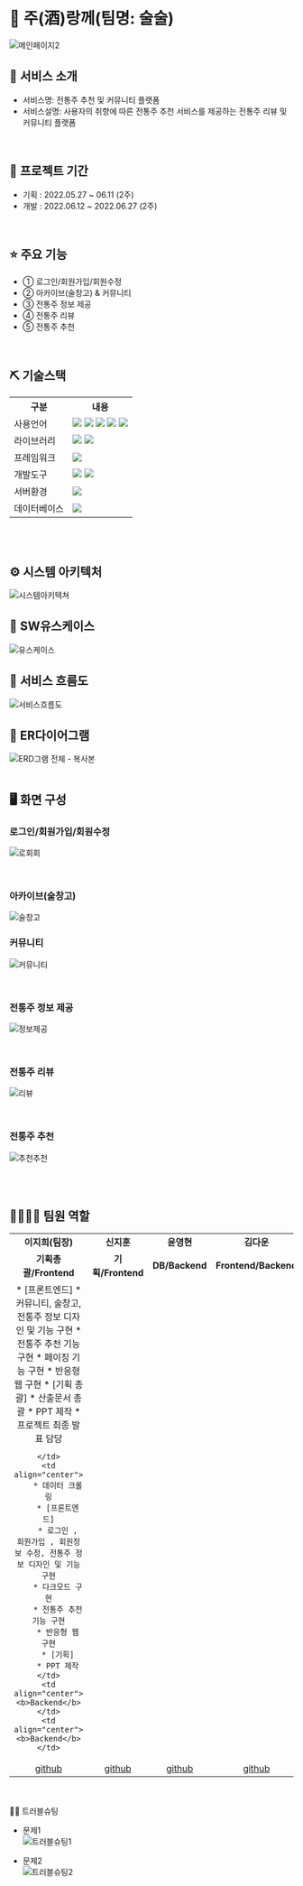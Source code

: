 # 🍶 주(酒)랑께(팀명: 술술)
![메인페이지2](https://github.com/2023-SMHRD-SW-Fullstack-1/SoolSool/assets/121305570/8dd76edc-36ee-40fa-a43b-153fb046ba7f)


## 👀 서비스 소개
* 서비스명:  전통주 추천 및 커뮤니티 플랫폼 
* 서비스설명: 사용자의 취향에 따른 전통주 추천 서비스를 제공하는 전통주 리뷰 및 커뮤니티 플랫폼
<br>

## 📅 프로젝트 기간
* 기획 : 2022.05.27 ~ 06.11 (2주)
* 개발 : 2022.06.12 ~ 2022.06.27 (2주)
<br>

## ⭐ 주요 기능
* ① 로그인/회원가입/회원수정
* ② 아카이브(술창고) & 커뮤니티
* ③ 전통주 정보 제공
* ④ 전통주 리뷰
* ⑤ 전통주 추천
<br>

## ⛏ 기술스택
<table>
    <tr>
        <th>구분</th>
        <th>내용</th>
    </tr>
    <tr>
        <td>사용언어</td>
        <td>
            <img src="https://img.shields.io/badge/Java-007396?style=for-the-badge&logo=java&logoColor=white"/>
            <img src="https://img.shields.io/badge/HTML5-E34F26?style=for-the-badge&logo=HTML5&logoColor=white"/>
            <img src="https://img.shields.io/badge/CSS3-1572B6?style=for-the-badge&logo=CSS3&logoColor=white"/>
            <img src="https://img.shields.io/badge/JavaScript-F7DF1E?style=for-the-badge&logo=JavaScript&logoColor=white"/>
            <img src="https://img.shields.io/badge/React-61DAFB?style=for-the-badge&logo=React&logoColor=black"/>
        </td>
    </tr>
    <tr>
        <td>라이브러리</td>
        <td>
            <img src="https://img.shields.io/badge/React_Router-CA4245?style=for-the-badge&logo=react-router&logoColor=white"/>
            <img src="https://img.shields.io/badge/Axios-007CE2?style=for-the-badge&logo=axios&logoColor=white" />
        </td>
    </tr>
    <tr>
        <td>프레임워크</td>
        <td>
            <img src="https://img.shields.io/badge/Spring Boot-6DB33F?style=for-the-badge&logo=Spring Boot&logoColor=white"/>
        </td>
    </tr>
    <tr>
        <td>개발도구</td>
        <td>
            <img src="https://img.shields.io/badge/Eclipse-2C2255?style=for-the-badge&logo=Eclipse&logoColor=white"/>
            <img src="https://img.shields.io/badge/VSCode-007ACC?style=for-the-badge&logo=VisualStudioCode&logoColor=white"/>
        </td>
    </tr>
    <tr>
        <td>서버환경</td>
        <td>
            <img src="https://img.shields.io/badge/Apache Tomcat-D22128?style=for-the-badge&logo=Apache Tomcat&logoColor=white"/>
        </td>
    </tr>
    <tr>
        <td>데이터베이스</td>
        <td>
            <img src="https://img.shields.io/badge/Oracle 11g-F80000?style=for-the-badge&logo=Oracle&logoColor=white"/>
        </td>
    </tr>
</table>


<br>
<br>

## ⚙ 시스템 아키텍처
![시스템아키텍쳐](https://github.com/2023-SMHRD-SW-Fullstack-1/SoolSool/assets/121305570/2e3e25e0-5fb4-48c0-925f-3d2a9b4098e6)
<br>

## 📌 SW유스케이스
![유스케이스](https://github.com/2023-SMHRD-SW-Fullstack-1/SoolSool/assets/121305570/990389c3-78e6-4bd9-a0ac-7a960c06a153)
<br>

## 📌 서비스 흐름도
![서비스흐름도](https://github.com/2023-SMHRD-SW-Fullstack-1/SoolSool/assets/121305570/35229612-18a8-4a97-97e5-73a2bd3e4b74)
<br>

## 📌 ER다이어그램
![ERD그램 전체 - 복사본](https://github.com/2023-SMHRD-SW-Fullstack-1/SoolSool/assets/121305570/b65086f2-92e3-45c8-b823-aabcea159dab)
<br> 
<br>


## 🖥 화면 구성

### 로그인/회원가입/회원수정
![로회회](https://github.com/2023-SMHRD-SW-Fullstack-1/SoolSool/assets/121305570/8db4d151-5192-4434-a038-be4303b2cf94)

<br>

### 아카이브(술창고)
![술창고](https://github.com/2023-SMHRD-SW-Fullstack-1/SoolSool/assets/121305570/b92869fa-8cff-47de-bfa0-4c0b8a7933f7)
<br>

### 커뮤니티
![커뮤니티](https://github.com/2023-SMHRD-SW-Fullstack-1/SoolSool/assets/121305570/19278295-3905-4328-ad1f-7036c80e2db0)

<br>

### 전통주 정보 제공
![정보제공](https://github.com/2023-SMHRD-SW-Fullstack-1/SoolSool/assets/121305570/16d9a98b-a64a-4e59-8b2e-17a5415c9800)

<br>

### 전통주 리뷰
![리뷰](https://github.com/2023-SMHRD-SW-Fullstack-1/SoolSool/assets/121305570/8fbca928-832b-4c47-8984-438b6def7f8a)

<br>

### 전통주 추천
![추천추천](https://github.com/2023-SMHRD-SW-Fullstack-1/SoolSool/assets/121305570/c7259cdf-342d-4c39-896c-e269d9b69ff8)

<br>
<br>

## 👨‍👩‍👦‍👦 팀원 역할
<table>
 <tr>
    <td align="center"><strong>이지희(팀장)</strong></td>
    <td align="center"><strong>신지훈</strong></td>
    <td align="center"><strong>윤영현</strong></td>
    <td align="center"><strong>김다운</strong></td>
  </tr>
  <tr>
    <td align="center"><b>기획총괄/Frontend</b></td>
    <td align="center"><b>기획/Frontend</b></td>
    <td align="center"><b>DB/Backend</b></td>
    <td align="center"><b>Frontend/Backend</b></td>
  </tr>
  <tr>
    <td align="center">
        * [프론트엔드]
        * 커뮤니티, 술창고, 전통주 정보 디자인 및 기능 구현     
        * 전통주 추천 기능 구현
        * 페이징 기능 구현
        * 반응형 웹 구현
        * [기획 총괄]
        * 산출문서 총괄
        * PPT 제작
        * 프로젝트 최종 발표 담당
        
    </td>
    <td align="center">
        * 데이터 크롤링
        * [프론트엔드]
        * 로그인 , 회원가입 , 회원정보 수정, 전통주 정보 디자인 및 기능 구현
        * 다크모드 구현
        * 전통주 추천 기능 구현
        * 반응형 웹 구현
        * [기획]
        * PPT 제작
    </td>
    <td align="center"><b>Backend</b></td>
    <td align="center"><b>Backend</b></td>
  </tr>
  <tr>
    <td align="center"><a href="https://github.com/jihilli" target='_blank'>github</a></td>
    <td align="center"><a href="https://github.com/jihoon0127" target='_blank'>github</a></td>
    <td align="center"><a href="https://github.com/자신의username작성해주세요" target='_blank'>github</a></td>
    <td align="center"><a href="https://github.com/자신의username작성해주세요" target='_blank'>github</a></td>
    <td align="center"><a href="https://github.com/자신의username작성해주세요" target='_blank'>github</a></td>
  </tr>
</table>

<br>
<br>
🤾‍♂️ 트러블슈팅
  
* 문제1<br>
 ![트러블슈팅1](https://github.com/2023-SMHRD-SW-Fullstack-1/SoolSool/assets/121305570/63cb5893-307b-4486-8160-d64f1f77a2b3)

 
* 문제2<br>
 ![트러블슈팅2](https://github.com/2023-SMHRD-SW-Fullstack-1/SoolSool/assets/121305570/7bf97750-77fe-46d0-a2fb-1b62b7c75ee5)
